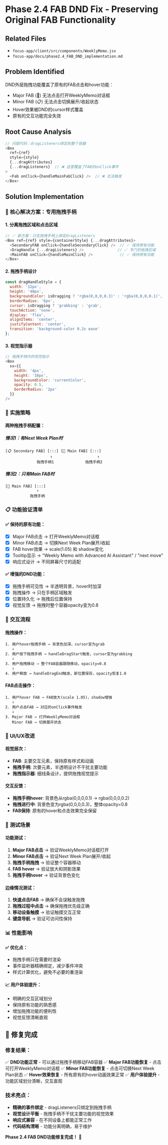 # Phase 2.4 FAB DND Fix - Preserving Original FAB Functionality

## Related Files
- `focus-app/client/src/components/WeeklyMemo.jsx`
- `focus-app/docs/phase2.4_FAB_DND_implementation.md`

## Problem Identified
DND外层拖拽功能覆盖了原有的FAB点击和hover功能：
- Major FAB (🎯) 无法点击打开WeeklyMemo对话框
- Minor FAB (📋) 无法点击切换展开/收起状态
- Hover效果被DND的cursor样式覆盖
- 原有的交互功能完全失效

## Root Cause Analysis
```javascript
// 问题代码：dragListeners绑定到整个容器
<Box
  ref={ref}
  style={style}
  {...dragAttributes}
  {...dragListeners}  // ❌ 这里覆盖了FAB的onClick事件
>
  <Fab onClick={handleMainFabClick} />  // ❌ 无法触发
</Box>
```

## Solution Implementation

### 🔧 **核心解决方案：专用拖拽手柄**

#### **1. 分离拖拽区域和点击区域**
```javascript
// ✅ 新方案：只在拖拽手柄上绑定dragListeners
<Box ref={ref} style={containerStyle} {...dragAttributes}>
  <SecondaryFAB onClick={handleSecondaryClick} />  // ✅ 保持原有功能
  <DragHandle {...dragListeners} />               // ✅ 专门的拖拽区域
  <MainFAB onClick={handleMainClick} />            // ✅ 保持原有功能
</Box>
```

#### **2. 拖拽手柄设计**
```javascript
const dragHandleStyle = {
  width: '12px',
  height: '40px',
  backgroundColor: isDragging ? 'rgba(0,0,0,0.3)' : 'rgba(0,0,0,0.1)',
  borderRadius: '6px',
  cursor: isDragging ? 'grabbing' : 'grab',
  touchAction: 'none',
  display: 'flex',
  alignItems: 'center',
  justifyContent: 'center',
  transition: 'background-color 0.2s ease'
};
```

#### **3. 视觉指示器**
```javascript
// 拖拽手柄内的视觉指示
<Box
  sx={{
    width: '4px',
    height: '16px',
    backgroundColor: 'currentColor',
    opacity: 0.5,
    borderRadius: '2px'
  }}
/>
```

### 🎯 **实施策略**

#### **两种拖拽手柄配置**：

##### **情况1：有Next Week Plan时**
```
[📋 Secondary FAB] [:::] [🎯 Main FAB] [:::] 
                    ↑                    ↑
              拖拽手柄1              拖拽手柄2
```

##### **情况2：只有Main FAB时**
```
[🎯 Main FAB] [:::] 
              ↑
           拖拽手柄
```

### 📋 **功能验证清单**

#### **✅ 保持的原有功能**：
- [x] Major FAB点击 → 打开WeeklyMemo对话框
- [x] Minor FAB点击 → 切换Next Week Plan展开/收起
- [x] FAB hover效果 → scale(1.05) 和 shadow变化
- [x] Tooltip显示 → "Weekly Memo with Advanced AI Assistant" / "next move"
- [x] 响应式设计 → 不同屏幕尺寸的适配

#### **✅ 增强的DND功能**：
- [x] 拖拽手柄可见性 → 半透明背景，hover时加深
- [x] 拖拽操作 → 只在手柄区域触发
- [x] 位置持久化 → 拖拽后位置保持
- [x] 视觉反馈 → 拖拽时整个容器opacity变为0.8

### 🔄 **交互流程**

#### **拖拽操作**：
```
1. 用户hover拖拽手柄 → 背景色加深，cursor变为grab
   ↓
2. 用户按下拖拽手柄 → handleDragStart触发，cursor变为grabbing
   ↓
3. 用户拖拽移动 → 整个FAB容器跟随移动，opacity=0.8
   ↓
4. 用户释放 → handleDragEnd触发，新位置保存，opacity恢复1.0
```

#### **FAB点击操作**：
```
1. 用户hover FAB → FAB放大(scale 1.05)，shadow增强
   ↓
2. 用户点击FAB → 对应的onClick事件触发
   ↓
3. Major FAB → 打开WeeklyMemo对话框
   Minor FAB → 切换展开状态
```

### 🎨 **UI/UX改进**

#### **视觉层次**：
- **FAB**: 主要交互元素，保持原有样式和动画
- **拖拽手柄**: 次要元素，半透明设计不干扰主要功能
- **拖拽指示器**: 细线条设计，提供拖拽视觉提示

#### **交互反馈**：
- **拖拽手柄hover**: 背景色从rgba(0,0,0,0.1) → rgba(0,0,0,0.2)
- **拖拽进行中**: 背景色变为rgba(0,0,0,0.3)，整体opacity=0.8
- **FAB保持**: 原有的hover和点击效果完全保留

### 🧪 **测试场景**

#### **功能测试**：
1. **Major FAB点击** → 验证WeeklyMemo对话框打开
2. **Minor FAB点击** → 验证Next Week Plan展开/收起
3. **拖拽手柄拖拽** → 验证整个容器移动
4. **FAB hover** → 验证放大和阴影效果
5. **拖拽手柄hover** → 验证背景色变化

#### **边缘情况测试**：
1. **快速点击FAB** → 确保不会误触发拖拽
2. **拖拽过程中点击** → 确保拖拽优先级正确
3. **移动设备触摸** → 验证触摸交互正常
4. **键盘导航** → 验证可访问性保持

### 📊 **性能影响**

#### **✅ 优化点**：
- 拖拽手柄只在需要时渲染
- 事件监听器精确绑定，减少事件冲突
- 样式计算优化，避免不必要的重渲染

#### **📈 用户体验提升**：
- 明确的交互区域划分
- 保持原有功能的熟悉感
- 增加拖拽功能的便利性
- 视觉反馈清晰直观

## 🎉 修复完成

### **修复结果**：
✅ **DND功能正常** - 可以通过拖拽手柄移动FAB容器
✅ **Major FAB功能恢复** - 点击可打开WeeklyMemo对话框
✅ **Minor FAB功能恢复** - 点击可切换Next Week Plan状态
✅ **Hover效果恢复** - 所有原有的hover动画效果正常
✅ **用户体验提升** - 功能区域划分清晰，交互直观

### **技术亮点**：
- **精确的事件绑定** - dragListeners只绑定到拖拽手柄
- **视觉设计平衡** - 拖拽手柄不干扰主要功能的视觉效果
- **响应式兼容** - 在不同设备上都能正常工作
- **代码结构清晰** - 功能分离明确，易于维护

**Phase 2.4 FAB DND功能修复完成！** 🎯 